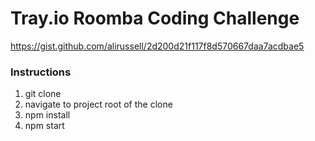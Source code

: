 # Tray.io Roomba Coding Challenge

https://gist.github.com/alirussell/2d200d21f117f8d570667daa7acdbae5

### Instructions

1. git clone 
2. navigate to project root of the clone
3. npm install
4. npm start
